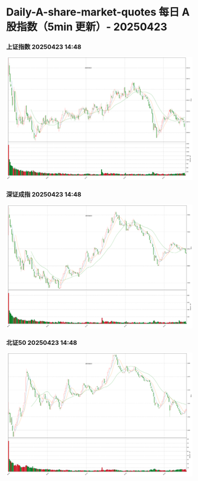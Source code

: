 
# Daily-A-share-market-quotes 每日 A 股指数（5min 更新）- 20250423

### 上证指数 20250423 14:48
![](./fig/2025/4/20250423-sh000001.png)

### 深证成指 20250423 14:48
![](./fig/2025/4/20250423-sz399001.png)

### 北证50 20250423 14:48
![](./fig/2025/4/20250423-bj899050.png)
